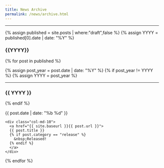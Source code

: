 ```yaml
---
title: News Archive
permalink: /news/archive.html
---
```

<div>
<hr>

{% assign published = site.posts | where:"draft",false %}
{% assign YYYY = published[0].date | date: "%Y" %}

<h3>{{YYYY}}</h3>

{% for post in published %}

  {% assign post_year = post.date | date: "%Y" %}
  {% if post_year != YYYY %}
    {% assign YYYY = post_year %}
    <hr>
    <h3>{{ YYYY }}</h3>
  {% endif %}

  <div class="row" style="margin-top: 15px">
    <div class="col-md-1">{{ post.date | date: "%b %d" }}</div>

    <div class="col-md-10">
      <a href="{{ site.baseurl }}{{ post.url }}">
      {{ post.title }}
      {% if post.category == "release" %}
        &nbsp;Released!
      {% endif %}
      </a>
    </div>

  </div>
{% endfor %}
</div>
